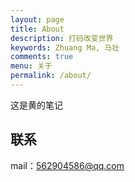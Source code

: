 ```yaml
---
layout: page
title: About
description: 打码改变世界
keywords: Zhuang Ma, 马壮
comments: true
menu: 关于
permalink: /about/
---
```

这是黄的笔记
## 联系
mail：562904586@qq.com

